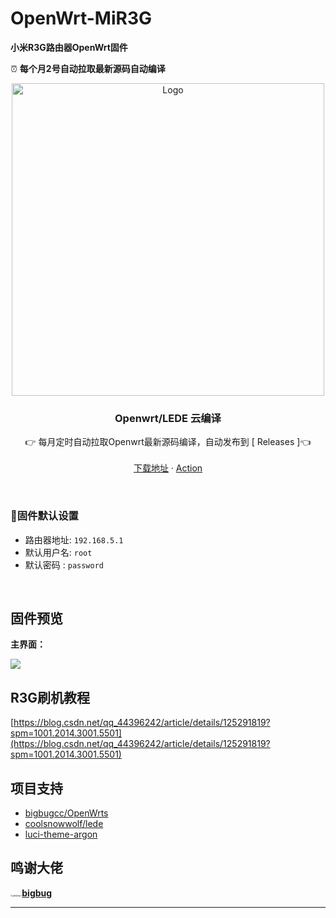 # OpenWrt-MiR3G
**小米R3G路由器OpenWrt固件**

⏰ **每个月2号自动拉取最新源码自动编译**

<p align="center">
  <a href="https://github.com/TwoTu/OpenWrt-MiR3G/actions">
    <img src="https://cdn.jsdelivr.net/gh/bigbugcc/Resource@master/github/openwrts/action1.jpg" alt="Logo" width="500" />
  </a>


  <h3 align="center">Openwrt/LEDE 云编译</h3>
  <p align="center">
    👉 每月定时自动拉取Openwrt最新源码编译，自动发布到 [<a herf="https://github.com/TwoTu/OpenWrt-MiR3G/releases"> Releases </a>]👈
    <br />
      <br />
    <a href="https://github.com/TwoTu/OpenWrt-MiR3G/releases">下载地址</a>
    ·
    <a href="https://github.com/TwoTu/OpenWrt-MiR3G/actions">Action</a>
  </p>

<br>

### 🎯固件默认设置   

- 路由器地址: `192.168.5.1`   
- 默认用户名: `root`   
- 默认密码  : `password`

<br>

## 固件预览

**主界面：**

![](https://img-blog.csdnimg.cn/1393d35df218470596bb2937594c03cb.jpeg)



## R3G刷机教程

[https://blog.csdn.net/qq_44396242/article/details/125291819?spm=1001.2014.3001.5501](https://blog.csdn.net/qq_44396242/article/details/125291819?spm=1001.2014.3001.5501)





## 项目支持

- [bigbugcc/OpenWrts](https://github.com/bigbugcc/OpenWrts)
- [coolsnowwolf/lede](https://github.com/coolsnowwolf/lede)
- [luci-theme-argon](https://github.com/jerrykuku/luci-theme-argon)





## 鸣谢大佬

[<img src="https://avatars.githubusercontent.com/u/45546643?s=64&v=4" alt="@bigbugcc" style="zoom: 20%; border-radius: 35px;" />](https://github.com/bigbugcc)[**bigbug** ](https://github.com/bigbugcc)



---

